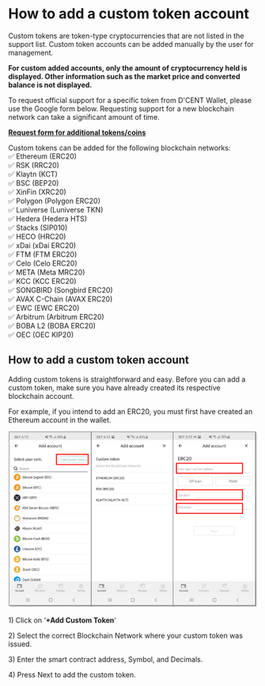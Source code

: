 # How to add a custom token account

Custom tokens are token-type cryptocurrencies that are not listed in the support list. Custom token accounts can be added manually by the user for management.&#x20;

**For custom added accounts, only the amount of cryptocurrency held is displayed. Other information such as the market price and converted balance is not displayed.**

To request official support for a specific token from D'CENT Wallet, please use the Google form below. Requesting support for a new blockchain network can take a significant amount of time.

****[**Request form for additional tokens/coins**](https://docs.google.com/forms/d/e/1FAIpQLSddydt7fv7D0ATnw49tCsBsex9DpHinAr0sebGb\_eQb0ne37g/viewform)****



Custom tokens can be added for the following blockchain networks:\
✅ Ethereum (ERC20) \
✅ RSK (RRC20) \
✅ Klaytn (KCT) \
✅ BSC (BEP20) \
✅ XinFin (XRC20)  \
✅ Polygon (Polygon ERC20) \
✅ Luniverse (Luniverse TKN) \
✅ Hedera (Hedera HTS)  \
✅ Stacks (SIP010)  \
✅ HECO (HRC20)  \
✅ xDai (xDai ERC20) \
✅ FTM (FTM ERC20)  \
✅ Celo (Celo ERC20) \
✅ META (Meta MRC20) \
✅ KCC (KCC ERC20) \
✅ SONGBIRD (Songbird ERC20) \
✅ AVAX C-Chain (AVAX ERC20)\
✅ EWC (EWC ERC20) \
✅ Arbitrum (Arbitrum ERC20)\
✅ BOBA L2 (BOBA ERC20)\
✅ OEC (OEC KIP20)&#x20;

## How to add a custom token account

Adding custom tokens is straightforward and easy. Before you can add a custom token, make sure you have already created its respective blockchain account.

For example, if you intend to add an ERC20, you must first have created an Ethereum account in the wallet.

![](<../../.gitbook/assets/1 (5).png>)

1\) Click on ‘**+Add Custom Token**’

2\) Select the correct Blockchain Network where your custom token was issued.

3\) Enter the smart contract address, Symbol, and Decimals.

4\) Press Next to add the custom token.

